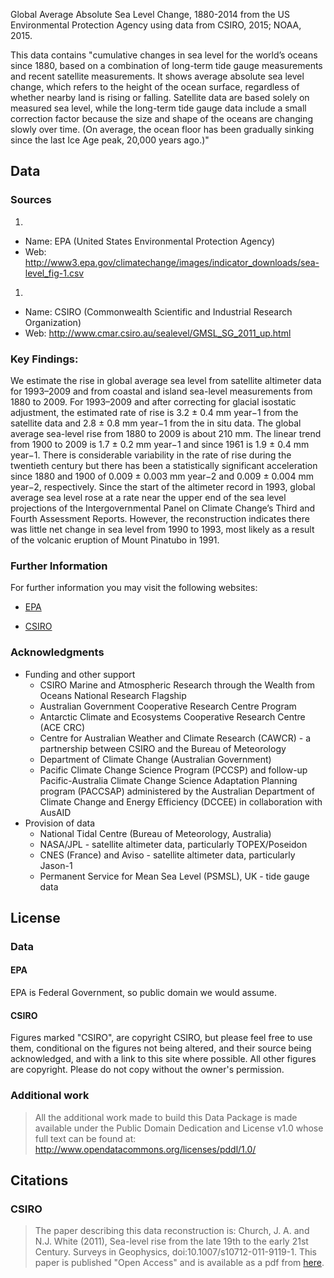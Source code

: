 Global Average Absolute Sea Level Change, 1880-2014 from the US Environmental Protection Agency using data from CSIRO, 2015; NOAA, 2015.

This data contains "cumulative changes in sea level for the world’s oceans since 1880, based on a combination of long-term tide gauge measurements and recent satellite measurements. It shows average absolute sea level change, which refers to the height of the ocean surface, regardless of whether nearby land is rising or falling. Satellite data are based solely on measured sea level, while the long-term tide gauge data include a small correction factor because the size and shape of the oceans are changing slowly over time. (On average, the ocean floor has been gradually sinking since the last Ice Age peak, 20,000 years ago.)"

## Data

### Sources

1. 
  * Name: EPA (United States Environmental Protection Agency)
  * Web: http://www3.epa.gov/climatechange/images/indicator_downloads/sea-level_fig-1.csv
1. 
  * Name: CSIRO (Commonwealth Scientific and Industrial Research Organization)
  * Web: http://www.cmar.csiro.au/sealevel/GMSL_SG_2011_up.html

### Key Findings:

We estimate the rise in global average sea level from satellite altimeter data for 1993–2009 and from coastal and island sea-level measurements from 1880 to 2009. For 1993–2009 and after correcting for glacial isostatic adjustment, the estimated rate of rise is 3.2 ± 0.4 mm year−1 from the satellite data and 2.8 ± 0.8 mm year−1 from the in situ data. The global average sea-level rise from 1880 to 2009 is about 210 mm. The linear trend from 1900 to 2009 is 1.7 ± 0.2 mm year−1 and since 1961 is 1.9 ± 0.4 mm year−1. There is considerable variability in the rate of rise during the twentieth century but there has been a statistically significant acceleration since 1880 and 1900 of 0.009 ± 0.003 mm year−2 and 0.009 ± 0.004 mm year−2, respectively. Since the start of the altimeter record in 1993, global average sea level rose at a rate near the upper end of the sea level projections of the Intergovernmental Panel on Climate Change’s Third and Fourth Assessment Reports. However, the reconstruction indicates there was little net change in sea level from 1990 to 1993, most likely as a result of the volcanic eruption of Mount Pinatubo in 1991.

### Further Information

For further information you may visit the following websites:

* [EPA](http://www3.epa.gov/climatechange/science/indicators/oceans/sea-level.html)

* [CSIRO](http://www.cmar.csiro.au/sealevel/sl_data_cmar.html)

### Acknowledgments 

* Funding and other support
  * CSIRO Marine and Atmospheric Research through the Wealth from Oceans National Research Flagship
  * Australian Government Cooperative Research Centre Program
  * Antarctic Climate and Ecosystems Cooperative Research Centre (ACE CRC)
  * Centre for Australian Weather and Climate Research (CAWCR) - a partnership between CSIRO and the Bureau of Meteorology
  * Department of Climate Change (Australian Government)
  * Pacific Climate Change Science Program (PCCSP) and follow-up Pacific-Australia Climate Change Science Adaptation Planning program (PACCSAP) administered by the Australian Department of Climate Change and Energy Efficiency (DCCEE) in collaboration with AusAID
* Provision of data
  * National Tidal Centre (Bureau of Meteorology, Australia)
  * NASA/JPL - satellite altimeter data, particularly TOPEX/Poseidon
  * CNES (France) and Aviso - satellite altimeter data, particularly Jason-1
  * Permanent Service for Mean Sea Level (PSMSL), UK - tide gauge data


## License

### Data

#### EPA
EPA is Federal Government, so public domain we would assume.

#### CSIRO
Figures marked "CSIRO", are copyright CSIRO, but please feel free to use them, conditional on the figures not being altered, and their source being acknowledged, and with a link to this site where possible.
All other figures are copyright. Please do not copy without the owner's permission.

### Additional work

> All the additional work made to build this Data Package is made available under the Public Domain Dedication and License v1.0 whose full text can be found at: http://www.opendatacommons.org/licenses/pddl/1.0/

## Citations

### CSIRO 

> The paper describing this data reconstruction is: Church, J. A. and N.J. White (2011), Sea-level rise from the late 19th to the early 21st Century. Surveys in Geophysics, doi:10.1007/s10712-011-9119-1. This paper is published "Open Access" and is available as a pdf from [here](http://www.springerlink.com/content/h2575k28311g5146/).



